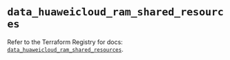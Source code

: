 # `data_huaweicloud_ram_shared_resources`

Refer to the Terraform Registry for docs: [`data_huaweicloud_ram_shared_resources`](https://registry.terraform.io/providers/huaweicloud/huaweicloud/1.71.1/docs/data-sources/ram_shared_resources).
